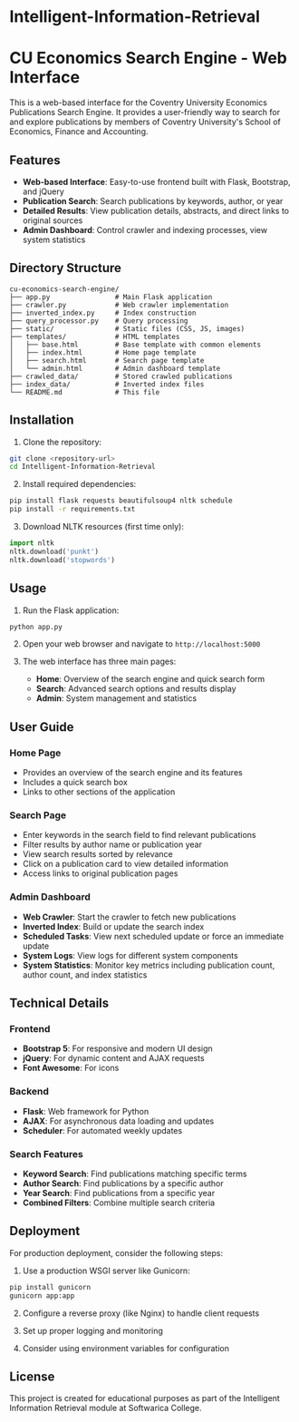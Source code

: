# Intelligent-Information-Retrieval
# CU Economics Search Engine - Web Interface

This is a web-based interface for the Coventry University Economics Publications Search Engine. It provides a user-friendly way to search for and explore publications by members of Coventry University's School of Economics, Finance and Accounting.

## Features

- **Web-based Interface**: Easy-to-use frontend built with Flask, Bootstrap, and jQuery
- **Publication Search**: Search publications by keywords, author, or year
- **Detailed Results**: View publication details, abstracts, and direct links to original sources
- **Admin Dashboard**: Control crawler and indexing processes, view system statistics

## Directory Structure

```
cu-economics-search-engine/
├── app.py                # Main Flask application
├── crawler.py            # Web crawler implementation
├── inverted_index.py     # Index construction
├── query_processor.py    # Query processing
├── static/               # Static files (CSS, JS, images)
├── templates/            # HTML templates
│   ├── base.html         # Base template with common elements
│   ├── index.html        # Home page template
│   ├── search.html       # Search page template
│   └── admin.html        # Admin dashboard template
├── crawled_data/         # Stored crawled publications
├── index_data/           # Inverted index files
└── README.md             # This file
```

## Installation

1. Clone the repository:
```bash
git clone <repository-url>
cd Intelligent-Information-Retrieval
```

2. Install required dependencies:
```bash
pip install flask requests beautifulsoup4 nltk schedule
pip install -r requirements.txt

```

3. Download NLTK resources (first time only):
```python
import nltk
nltk.download('punkt')
nltk.download('stopwords')
```

## Usage

1. Run the Flask application:
```bash
python app.py
```

2. Open your web browser and navigate to `http://localhost:5000`

3. The web interface has three main pages:
   - **Home**: Overview of the search engine and quick search form
   - **Search**: Advanced search options and results display
   - **Admin**: System management and statistics

## User Guide

### Home Page
- Provides an overview of the search engine and its features
- Includes a quick search box
- Links to other sections of the application

### Search Page
- Enter keywords in the search field to find relevant publications
- Filter results by author name or publication year
- View search results sorted by relevance
- Click on a publication card to view detailed information
- Access links to original publication pages

### Admin Dashboard
- **Web Crawler**: Start the crawler to fetch new publications
- **Inverted Index**: Build or update the search index
- **Scheduled Tasks**: View next scheduled update or force an immediate update
- **System Logs**: View logs for different system components
- **System Statistics**: Monitor key metrics including publication count, author count, and index statistics

## Technical Details

### Frontend
- **Bootstrap 5**: For responsive and modern UI design
- **jQuery**: For dynamic content and AJAX requests
- **Font Awesome**: For icons

### Backend
- **Flask**: Web framework for Python
- **AJAX**: For asynchronous data loading and updates
- **Scheduler**: For automated weekly updates

### Search Features
- **Keyword Search**: Find publications matching specific terms
- **Author Search**: Find publications by a specific author
- **Year Search**: Find publications from a specific year
- **Combined Filters**: Combine multiple search criteria

## Deployment

For production deployment, consider the following steps:

1. Use a production WSGI server like Gunicorn:
```bash
pip install gunicorn
gunicorn app:app
```

2. Configure a reverse proxy (like Nginx) to handle client requests

3. Set up proper logging and monitoring

4. Consider using environment variables for configuration

## License

This project is created for educational purposes as part of the Intelligent Information Retrieval module at Softwarica College.